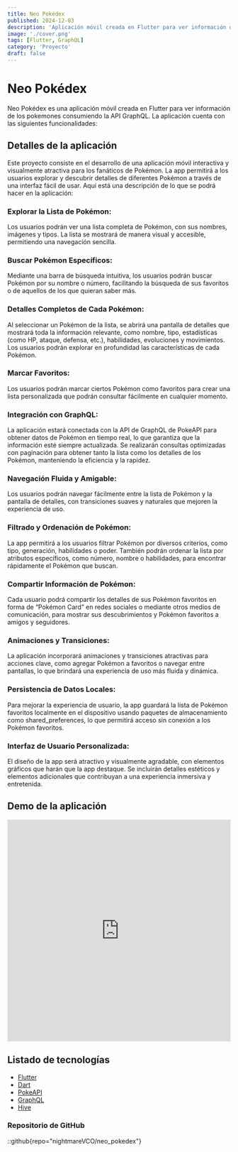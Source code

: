 ```yaml
---
title: Neo Pokédex
published: 2024-12-03
description: 'Aplicación móvil creada en Flutter para ver información de los pokemones consumiendo la PokeAPI con GraphQL.'
image: './cover.png'
tags: [Flutter, GraphQL]
category: 'Proyecto'
draft: false
---
```


# Neo Pokédex

Neo Pokédex es una aplicación móvil creada en Flutter para ver información de los pokemones consumiendo la API GraphQL. La aplicación cuenta con las siguientes funcionalidades:

## Detalles de la aplicación

Este proyecto consiste en el desarrollo de una aplicación móvil interactiva y visualmente atractiva para los fanáticos de Pokémon. La app permitirá a los usuarios explorar y descubrir detalles de diferentes Pokémon a través de una interfaz fácil de usar. Aquí está una descripción de lo que se podrá hacer en la aplicación:

### Explorar la Lista de Pokémon:

Los usuarios podrán ver una lista completa de Pokémon, con sus nombres, imágenes y tipos. La lista se mostrará de manera visual y accesible, permitiendo una navegación sencilla.

### Buscar Pokémon Específicos:

Mediante una barra de búsqueda intuitiva, los usuarios podrán buscar Pokémon por su nombre o número, facilitando la búsqueda de sus favoritos o de aquellos de los que quieran saber más.

### Detalles Completos de Cada Pokémon:

Al seleccionar un Pokémon de la lista, se abrirá una pantalla de detalles que mostrará toda la información relevante, como nombre, tipo, estadísticas (como HP, ataque, defensa, etc.), habilidades, evoluciones y movimientos. Los usuarios podrán explorar en profundidad las características de cada Pokémon.

### Marcar Favoritos:

Los usuarios podrán marcar ciertos Pokémon como favoritos para crear una lista personalizada que podrán consultar fácilmente en cualquier momento.

### Integración con GraphQL:

La aplicación estará conectada con la API de GraphQL de PokeAPI para obtener datos de Pokémon en tiempo real, lo que garantiza que la información esté siempre actualizada. Se realizarán consultas optimizadas con paginación para obtener tanto la lista como los detalles de los Pokémon, manteniendo la eficiencia y la rapidez.

### Navegación Fluida y Amigable:

Los usuarios podrán navegar fácilmente entre la lista de Pokémon y la pantalla de detalles, con transiciones suaves y naturales que mejoren la experiencia de uso.

### Filtrado y Ordenación de Pokémon:

La app permitirá a los usuarios filtrar Pokémon por diversos criterios, como tipo, generación, habilidades o poder. También podrán ordenar la lista por atributos específicos, como número, nombre o habilidades, para encontrar rápidamente el Pokémon que buscan.

### Compartir Información de Pokémon:

Cada usuario podrá compartir los detalles de sus Pokémon favoritos en forma de “Pokémon Card” en redes sociales o mediante otros medios de comunicación, para mostrar sus descubrimientos y Pokémon favoritos a amigos y seguidores.

### Animaciones y Transiciones:

La aplicación incorporará animaciones y transiciones atractivas para acciones clave, como agregar Pokémon a favoritos o navegar entre pantallas, lo que brindará una experiencia de uso más fluida y dinámica.

### Persistencia de Datos Locales:

Para mejorar la experiencia de usuario, la app guardará la lista de Pokémon favoritos localmente en el dispositivo usando paquetes de almacenamiento como shared_preferences, lo que permitirá acceso sin conexión a los Pokémon favoritos.

### Interfaz de Usuario Personalizada:

El diseño de la app será atractivo y visualmente agradable, con elementos gráficos que harán que la app destaque. Se incluirán detalles estéticos y elementos adicionales que contribuyan a una experiencia inmersiva y entretenida.

## Demo de la aplicación

<iframe width="100%" height="500" src="https://www.youtube.com/embed/8RB5UzN9IyA?si=q_yUKi6pXSJdggm9" title="YouTube video player" frameborder="0" allow="accelerometer; autoplay; clipboard-write; encrypted-media; gyroscope; picture-in-picture; web-share" referrerpolicy="strict-origin-when-cross-origin" allowfullscreen></iframe>

## Listado de tecnologías

- [Flutter](https://flutter.dev/)
- [Dart](https://dart.dev/)
- [PokeAPI](https://pokeapi.co/)
- [GraphQL](https://graphql.org/)
- [Hive](https://hivedb.dev/)

### Repositorio de GitHub

::github{repo="nightmareVCO/neo_pokedex"}